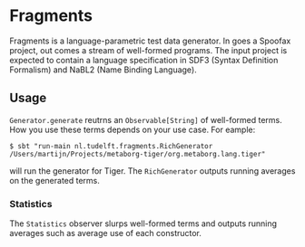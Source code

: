 # Fragments

Fragments is a language-parametric test data generator. In goes a Spoofax project, out comes a stream of well-formed
programs. The input project is expected to contain a language specification in SDF3 (Syntax Definition Formalism) and
NaBL2 (Name Binding Language).

## Usage

`Generator.generate` reutrns an `Observable[String]` of well-formed terms.
How you use these terms depends on your use case. For eample:

```
$ sbt "run-main nl.tudelft.fragments.RichGenerator /Users/martijn/Projects/metaborg-tiger/org.metaborg.lang.tiger"
```

will run the generator for Tiger. The `RichGenerator` outputs running averages
on the generated terms.

### Statistics

The `Statistics` observer slurps well-formed terms and outputs running averages
such as average use of each constructor.
